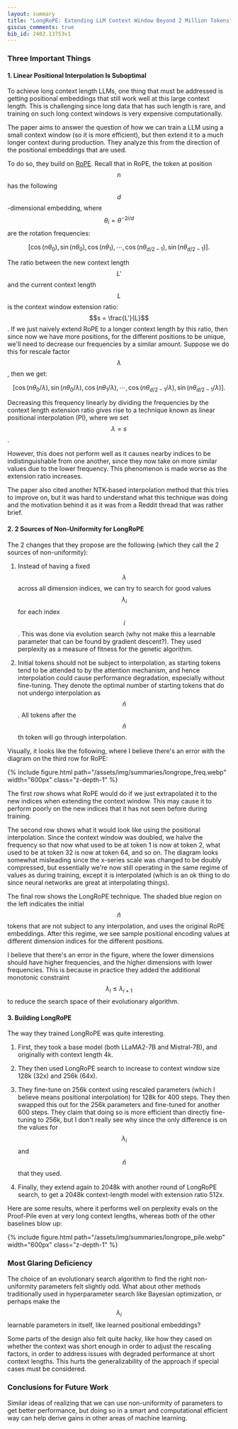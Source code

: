 ```yaml
---
layout: summary
title: "LongRoPE: Extending LLM Context Window Beyond 2 Million Tokens"
giscus_comments: true
bib_id: 2402.13753v1
---
```


### Three Important Things

#### 1. Linear Positional Interpolation Is Suboptimal

To achieve long context length LLMs, one thing that must be addressed is getting
positional embeddings that still work well at this large context length. This is
challenging since long data that has such length is rare, and training on such
long context windows is very expensive computationally. 

The paper aims to answer the question of how we can train a LLM using a small
context window (so it is more efficient), but then extend it to a much longer
context during production. They analyze this from the direction of the
positional embeddings that are used.

To do so, they build on [RoPE](https://arxiv.org/abs/2104.09864).
Recall that in RoPE, the token at position $$n$$
has the following $$d$$-dimensional embedding,
where $$\theta_i = \theta^{-2i/d}$$ are the rotation frequencies:

$$\left[ 
\cos(n \theta_0),
\sin(n \theta_0),
\cos(n \theta_1),
\cdots,
\cos(n \theta_{d/2-1}),
\sin(n \theta_{d/2-1})
\right].$$

The ratio between the new context length $$L'$$ and the current
context length $$L$$ is the context window extension ratio: $$s = \frac{L'}{L}$$.
If we just naively extend RoPE to a longer context length by this ratio, then
since now we have more positions, for the different positions to be unique,
we'll need to decrease our frequencies by a similar amount.
Suppose we do this for rescale factor $$\lambda$$, then we get:

$$\left[ 
\cos(n \theta_0/\lambda),
\sin(n \theta_0/\lambda),
\cos(n \theta_1/\lambda),
\cdots,
\cos(n \theta_{d/2-1}/\lambda),
\sin(n \theta_{d/2-1}/\lambda)
\right].$$

Decreasing this frequency linearly by dividing the frequencies
by the context length extension ratio gives rise to a technique
known as linear positional interpolation (PI), where we set
$$\lambda = s$$.

However, this does not perform well as it causes nearby indices
to be indistinguishable from one another, since they now take on
more similar values due to the lower frequency. This
phenomenon is made worse as the extension ratio increases.

The paper also cited another NTK-based interpolation method that this tries to
improve on, but it was hard to understand what this technique was doing and the
motivation behind it as it was from a Reddit thread that was rather brief.

#### 2. 2 Sources of Non-Uniformity for LongRoPE

The 2 changes that they propose are the following (which they
call the 2 sources of non-uniformity):

1. Instead of having a fixed $$\lambda$$ across all dimension indices,
we can try to search for good values $$\lambda_i$$ for each
index $$i$$. This was done via evolution search (why not make this 
a learnable parameter that can be found by gradient descent?).
They used perplexity as a measure of fitness for the genetic algorithm.

2. Initial tokens should not be subject to interpolation, as starting
tokens tend to be attended to by the attention mechanism, and hence
interpolation could cause performance degradation, especially without
fine-tuning. They denote the optimal number of starting tokens
that do not undergo interpolation as $$\hat{n}$$. All tokens after
the $$\hat{n}$$th token will go through interpolation.

Visually, it looks like the following, where I believe there's an error
with the diagram on the third row for RoPE:

{% include figure.html
    path="/assets/img/summaries/longrope_freq.webp"
    width="600px"
    class="z-depth-1"
%}

The first row shows what RoPE would do if we just extrapolated it to the new
indices when extending the context window. This may cause it to perform poorly
on the new indices that it has not seen before during training.

The second row shows what it would look like using the positional interpolation. Since the context window was doubled, we halve the frequency so that 
now what used to be at token 1 is now at token 2, what used to be at token 
32 is now at token 64, and so on. The diagram looks somewhat misleading since
the x-series scale was changed to be doubly compressed, but essentially
we're now still operating in the same regime of values as during training,
except it is interpolated (which is an ok thing to do since neural networks
are great at interpolating things).

The final row shows the LongRoPE technique. The shaded blue region on the left
indicates the initial $$\hat{n}$$ tokens that are not subject to any
interpolation, and uses the original RoPE embeddings.
After this regime, we see sample positional encoding values at different
dimension indices for the different positions.

I believe that there's an error in the figure, where the lower dimensions
should have higher frequencies, and the higher dimensions with lower frequencies.
This is because in practice they added the additional monotonic constraint
$$\lambda_i \leq \lambda_{i+1}$$ to reduce the search space of their
evolutionary algorithm.

#### 3. Building LongRoPE

The way they trained LongRoPE was quite interesting.

1. First, they took a base model (both LLaMA2-7B and Mistral-7B), and
originally with context length 4k.

2. They then used LongRoPE search to increase to context window
size 128k (32x) and 256k (64x).

3. They fine-tune on 256k context using rescaled parameters (which
I believe means positional interpolation) for 128k for 400 steps.
They then swapped this out for the 256k parameters and fine-tuned
for another 600 steps. They claim that doing so is more efficient
than directly fine-tuning to 256k, but I don't really see why since
the only difference is on the values for $$\lambda_i$$ and $$\hat{n}$$
that they used.

4. Finally, they extend again to 2048k with another round of LongRoPE
search, to get a 2048k context-length model with extension ratio 512x.

Here are some results, where it performs well on perplexity evals on the Proof-Pile even at very long context lengths, whereas both of the other 
baselines blow up:

{% include figure.html
    path="/assets/img/summaries/longrope_pile.webp"
    width="600px"
    class="z-depth-1"
%}

### Most Glaring Deficiency

The choice of an evolutionary search algorithm to find the right non-uniformity
parameters felt slightly odd. What about other methods traditionally used in
hyperparameter search like Bayesian optimization, or perhaps make the
$$\lambda_i$$ learnable parameters in itself, like learned positional embeddings?

Some parts of the design also felt quite hacky, like how they cased on whether
the context was short enough in order to adjust the rescaling factors, in order
to address issues with degraded performance at short context lengths.  This
hurts the generalizability of the approach if special cases must be considered.

### Conclusions for Future Work

Similar ideas of realizing that we can use non-uniformity of parameters to get
better performance, but doing so in a smart and computational efficient way can
help derive gains in other areas of machine learning.